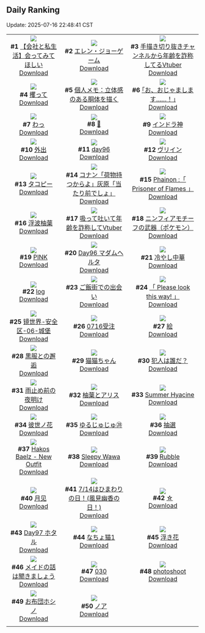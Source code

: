 ## Daily Ranking
Update: 2025-07-16 22:48:41 CST

|      |      |      |
| :----: | :----: | :----: |
| ![](https://i.pixiv.re/c/240x480/img-master/img/2025/07/15/12/00/10/132718179_p0_master1200.jpg)<br>**#1** [【会社と私生活】会ってみてほしい](https://www.pixiv.net/artworks/132718179)<br>[Download](https://i.pixiv.re/img-original/img/2025/07/15/12/00/10/132718179_p0.jpg) | ![](https://i.pixiv.re/c/240x480/img-master/img/2025/07/14/00/00/16/132668432_p0_master1200.jpg)<br>**#2** [エレン・ジョーゲーム](https://www.pixiv.net/artworks/132668432)<br>[Download](https://i.pixiv.re/img-original/img/2025/07/14/00/00/16/132668432_p0.png) | ![](https://i.pixiv.re/c/240x480/img-master/img/2025/07/14/21/19/53/132697761_p0_master1200.jpg)<br>**#3** [手描き切り抜きチャンネルから年齢を詐称してるVtuber](https://www.pixiv.net/artworks/132697761)<br>[Download](https://i.pixiv.re/img-original/img/2025/07/14/21/19/53/132697761_p0.png) |
| ![](https://i.pixiv.re/c/240x480/img-master/img/2025/07/14/00/00/14/132668412_p0_master1200.jpg)<br>**#4** [攫って](https://www.pixiv.net/artworks/132668412)<br>[Download](https://i.pixiv.re/img-original/img/2025/07/14/00/00/14/132668412_p0.png) | ![](https://i.pixiv.re/c/240x480/img-master/img/2025/07/15/06/00/07/132712427_p0_master1200.jpg)<br>**#5** [個人メモ：立体感のある胴体を描く](https://www.pixiv.net/artworks/132712427)<br>[Download](https://i.pixiv.re/img-original/img/2025/07/15/06/00/07/132712427_p0.jpg) | ![](https://i.pixiv.re/c/240x480/img-master/img/2025/07/14/17/08/22/132688849_p0_master1200.jpg)<br>**#6** [｢お、おじゃまします……！｣](https://www.pixiv.net/artworks/132688849)<br>[Download](https://i.pixiv.re/img-original/img/2025/07/14/17/08/22/132688849_p0.jpg) |
| ![](https://i.pixiv.re/c/240x480/img-master/img/2025/07/14/12/12/44/132682834_p0_master1200.jpg)<br>**#7** [わっ](https://www.pixiv.net/artworks/132682834)<br>[Download](https://i.pixiv.re/img-original/img/2025/07/14/12/12/44/132682834_p0.png) | ![](https://i.pixiv.re/c/240x480/img-master/img/2025/07/14/00/00/07/132668365_p0_master1200.jpg)<br>**#8** [🤍](https://www.pixiv.net/artworks/132668365)<br>[Download](https://i.pixiv.re/img-original/img/2025/07/14/00/00/07/132668365_p0.png) | ![](https://i.pixiv.re/c/240x480/img-master/img/2025/07/14/17/26/03/132689286_p0_master1200.jpg)<br>**#9** [インドラ神](https://www.pixiv.net/artworks/132689286)<br>[Download](https://i.pixiv.re/img-original/img/2025/07/14/17/26/03/132689286_p0.png) |
| ![](https://i.pixiv.re/c/240x480/img-master/img/2025/07/14/19/10/01/132692642_p0_master1200.jpg)<br>**#10** [外出](https://www.pixiv.net/artworks/132692642)<br>[Download](https://i.pixiv.re/img-original/img/2025/07/14/19/10/01/132692642_p0.png) | ![](https://i.pixiv.re/c/240x480/img-master/img/2025/07/15/02/59/10/132710169_p0_master1200.jpg)<br>**#11** [day96](https://www.pixiv.net/artworks/132710169)<br>[Download](https://i.pixiv.re/img-original/img/2025/07/15/02/59/10/132710169_p0.jpg) | ![](https://i.pixiv.re/c/240x480/img-master/img/2025/07/15/14/52/15/132700100_p0_master1200.jpg)<br>**#12** [ヴリイン](https://www.pixiv.net/artworks/132700100)<br>[Download](https://i.pixiv.re/img-original/img/2025/07/15/14/52/15/132700100_p0.png) |
| ![](https://i.pixiv.re/c/240x480/img-master/img/2025/07/14/12/28/37/132683137_p0_master1200.jpg)<br>**#13** [タコピー](https://www.pixiv.net/artworks/132683137)<br>[Download](https://i.pixiv.re/img-original/img/2025/07/14/12/28/37/132683137_p0.jpg) | ![](https://i.pixiv.re/c/240x480/img-master/img/2025/07/14/17/32/29/132689488_p0_master1200.jpg)<br>**#14** [コナン「荷物持つからよ」灰原「当たり前でしょ」](https://www.pixiv.net/artworks/132689488)<br>[Download](https://i.pixiv.re/img-original/img/2025/07/14/17/32/29/132689488_p0.jpg) | ![](https://i.pixiv.re/c/240x480/img-master/img/2025/07/15/16/01/18/132722963_p0_master1200.jpg)<br>**#15** [Phainon :「 Prisoner of Flames 」](https://www.pixiv.net/artworks/132722963)<br>[Download](https://i.pixiv.re/img-original/img/2025/07/15/16/01/18/132722963_p0.jpg) |
| ![](https://i.pixiv.re/c/240x480/img-master/img/2025/07/15/00/00/09/132704750_p0_master1200.jpg)<br>**#16** [浮波柚葉](https://www.pixiv.net/artworks/132704750)<br>[Download](https://i.pixiv.re/img-original/img/2025/07/15/00/00/09/132704750_p0.jpg) | ![](https://i.pixiv.re/c/240x480/img-master/img/2025/07/15/21/26/14/132733291_p0_master1200.jpg)<br>**#17** [吸って吐いて年齢を詐称してVtuber](https://www.pixiv.net/artworks/132733291)<br>[Download](https://i.pixiv.re/img-original/img/2025/07/15/21/26/14/132733291_p0.png) | ![](https://i.pixiv.re/c/240x480/img-master/img/2025/07/14/19/40/37/132693675_p0_master1200.jpg)<br>**#18** [ニンフィアモチーフの武器（ポケモン）](https://www.pixiv.net/artworks/132693675)<br>[Download](https://i.pixiv.re/img-original/img/2025/07/14/19/40/37/132693675_p0.jpg) |
| ![](https://i.pixiv.re/c/240x480/img-master/img/2025/07/15/00/00/11/132704770_p0_master1200.jpg)<br>**#19** [PINK](https://www.pixiv.net/artworks/132704770)<br>[Download](https://i.pixiv.re/img-original/img/2025/07/15/00/00/11/132704770_p0.jpg) | ![](https://i.pixiv.re/c/240x480/img-master/img/2025/07/14/00/00/03/132668337_p0_master1200.jpg)<br>**#20** [Day96 マダムヘルタ](https://www.pixiv.net/artworks/132668337)<br>[Download](https://i.pixiv.re/img-original/img/2025/07/14/00/00/03/132668337_p0.jpg) | ![](https://i.pixiv.re/c/240x480/img-master/img/2025/07/15/15/36/18/132722381_p0_master1200.jpg)<br>**#21** [冷やし中華](https://www.pixiv.net/artworks/132722381)<br>[Download](https://i.pixiv.re/img-original/img/2025/07/15/15/36/18/132722381_p0.jpg) |
| ![](https://i.pixiv.re/c/240x480/img-master/img/2025/07/15/01/00/20/132707452_p0_master1200.jpg)<br>**#22** [log](https://www.pixiv.net/artworks/132707452)<br>[Download](https://i.pixiv.re/img-original/img/2025/07/15/01/00/20/132707452_p0.png) | ![](https://i.pixiv.re/c/240x480/img-master/img/2025/07/15/19/36/14/132728984_p0_master1200.jpg)<br>**#23** [ご飯街での出会い](https://www.pixiv.net/artworks/132728984)<br>[Download](https://i.pixiv.re/img-original/img/2025/07/15/19/36/14/132728984_p0.jpg) | ![](https://i.pixiv.re/c/240x480/img-master/img/2025/07/14/00/04/37/132668955_p0_master1200.jpg)<br>**#24** [「 Please look this way! 」](https://www.pixiv.net/artworks/132668955)<br>[Download](https://i.pixiv.re/img-original/img/2025/07/14/00/04/37/132668955_p0.png) |
| ![](https://i.pixiv.re/c/240x480/img-master/img/2025/07/15/00/00/06/132704714_p0_master1200.jpg)<br>**#25** [镜世界-安全区-06-城堡](https://www.pixiv.net/artworks/132704714)<br>[Download](https://i.pixiv.re/img-original/img/2025/07/15/00/00/06/132704714_p0.jpg) | ![](https://i.pixiv.re/c/240x480/img-master/img/2025/07/14/20/49/18/132696353_p0_master1200.jpg)<br>**#26** [0716受注](https://www.pixiv.net/artworks/132696353)<br>[Download](https://i.pixiv.re/img-original/img/2025/07/14/20/49/18/132696353_p0.png) | ![](https://i.pixiv.re/c/240x480/img-master/img/2025/07/15/17/27/12/132724804_p0_master1200.jpg)<br>**#27** [絵](https://www.pixiv.net/artworks/132724804)<br>[Download](https://i.pixiv.re/img-original/img/2025/07/15/17/27/12/132724804_p0.jpg) |
| ![](https://i.pixiv.re/c/240x480/img-master/img/2025/07/14/16/08/17/132687428_p0_master1200.jpg)<br>**#28** [黒服との邂逅](https://www.pixiv.net/artworks/132687428)<br>[Download](https://i.pixiv.re/img-original/img/2025/07/14/16/08/17/132687428_p0.png) | ![](https://i.pixiv.re/c/240x480/img-master/img/2025/07/15/00/02/18/132705176_p0_master1200.jpg)<br>**#29** [猫猫ちゃん](https://www.pixiv.net/artworks/132705176)<br>[Download](https://i.pixiv.re/img-original/img/2025/07/15/00/02/18/132705176_p0.png) | ![](https://i.pixiv.re/c/240x480/img-master/img/2025/07/15/21/03/00/132732420_p0_master1200.jpg)<br>**#30** [犯人は誰だ？](https://www.pixiv.net/artworks/132732420)<br>[Download](https://i.pixiv.re/img-original/img/2025/07/15/21/03/00/132732420_p0.jpg) |
| ![](https://i.pixiv.re/c/240x480/img-master/img/2025/07/14/16/44/58/132688214_p0_master1200.jpg)<br>**#31** [雨止め前の夜明け](https://www.pixiv.net/artworks/132688214)<br>[Download](https://i.pixiv.re/img-original/img/2025/07/14/16/44/58/132688214_p0.png) | ![](https://i.pixiv.re/c/240x480/img-master/img/2025/07/15/19/00/03/132727647_p0_master1200.jpg)<br>**#32** [柚葉とアリス](https://www.pixiv.net/artworks/132727647)<br>[Download](https://i.pixiv.re/img-original/img/2025/07/15/19/00/03/132727647_p0.png) | ![](https://i.pixiv.re/c/240x480/img-master/img/2025/07/15/21/09/07/132732652_p0_master1200.jpg)<br>**#33** [Summer Hyacine](https://www.pixiv.net/artworks/132732652)<br>[Download](https://i.pixiv.re/img-original/img/2025/07/15/21/09/07/132732652_p0.png) |
| ![](https://i.pixiv.re/c/240x480/img-master/img/2025/07/15/00/01/46/132705116_p0_master1200.jpg)<br>**#34** [彼世ノ花](https://www.pixiv.net/artworks/132705116)<br>[Download](https://i.pixiv.re/img-original/img/2025/07/15/00/01/46/132705116_p0.png) | ![](https://i.pixiv.re/c/240x480/img-master/img/2025/07/15/13/32/28/132720031_p0_master1200.jpg)<br>**#35** [ゆるじゅじゅ㉘](https://www.pixiv.net/artworks/132720031)<br>[Download](https://i.pixiv.re/img-original/img/2025/07/15/13/32/28/132720031_p0.jpg) | ![](https://i.pixiv.re/c/240x480/img-master/img/2025/07/15/20/29/21/132730941_p0_master1200.jpg)<br>**#36** [抽選](https://www.pixiv.net/artworks/132730941)<br>[Download](https://i.pixiv.re/img-original/img/2025/07/15/20/29/21/132730941_p0.jpg) |
| ![](https://i.pixiv.re/c/240x480/img-master/img/2025/07/14/05/14/53/132675845_p0_master1200.jpg)<br>**#37** [Hakos Baelz - New Outfit](https://www.pixiv.net/artworks/132675845)<br>[Download](https://i.pixiv.re/img-original/img/2025/07/14/05/14/53/132675845_p0.jpg) | ![](https://i.pixiv.re/c/240x480/img-master/img/2025/07/14/08/25/14/132678863_p0_master1200.jpg)<br>**#38** [Sleepy Wawa](https://www.pixiv.net/artworks/132678863)<br>[Download](https://i.pixiv.re/img-original/img/2025/07/14/08/25/14/132678863_p0.jpg) | ![](https://i.pixiv.re/c/240x480/img-master/img/2025/07/14/00/00/11/132668404_p0_master1200.jpg)<br>**#39** [Rubble](https://www.pixiv.net/artworks/132668404)<br>[Download](https://i.pixiv.re/img-original/img/2025/07/14/00/00/11/132668404_p0.jpg) |
| ![](https://i.pixiv.re/c/240x480/img-master/img/2025/07/14/02/08/16/132673073_p0_master1200.jpg)<br>**#40** [月见](https://www.pixiv.net/artworks/132673073)<br>[Download](https://i.pixiv.re/img-original/img/2025/07/14/02/08/16/132673073_p0.jpg) | ![](https://i.pixiv.re/c/240x480/img-master/img/2025/07/14/15/45/06/132686913_p0_master1200.jpg)<br>**#41** [7/14はひまわりの日！(風見幽香の日！)](https://www.pixiv.net/artworks/132686913)<br>[Download](https://i.pixiv.re/img-original/img/2025/07/14/15/45/06/132686913_p0.jpg) | ![](https://i.pixiv.re/c/240x480/img-master/img/2025/07/15/01/30/04/132708298_p0_master1200.jpg)<br>**#42** [☆](https://www.pixiv.net/artworks/132708298)<br>[Download](https://i.pixiv.re/img-original/img/2025/07/15/01/30/04/132708298_p0.png) |
| ![](https://i.pixiv.re/c/240x480/img-master/img/2025/07/15/00/00/03/132704686_p0_master1200.jpg)<br>**#43** [Day97 ホタル](https://www.pixiv.net/artworks/132704686)<br>[Download](https://i.pixiv.re/img-original/img/2025/07/15/00/00/03/132704686_p0.jpg) | ![](https://i.pixiv.re/c/240x480/img-master/img/2025/07/14/01/04/35/132671320_p0_master1200.jpg)<br>**#44** [なちょ猫1](https://www.pixiv.net/artworks/132671320)<br>[Download](https://i.pixiv.re/img-original/img/2025/07/14/01/04/35/132671320_p0.png) | ![](https://i.pixiv.re/c/240x480/img-master/img/2025/07/14/19/44/07/132693801_p0_master1200.jpg)<br>**#45** [浮き花](https://www.pixiv.net/artworks/132693801)<br>[Download](https://i.pixiv.re/img-original/img/2025/07/14/19/44/07/132693801_p0.jpg) |
| ![](https://i.pixiv.re/c/240x480/img-master/img/2025/07/15/23/43/35/132739263_p0_master1200.jpg)<br>**#46** [メイドの話は聞きましょう](https://www.pixiv.net/artworks/132739263)<br>[Download](https://i.pixiv.re/img-original/img/2025/07/15/23/43/35/132739263_p0.png) | ![](https://i.pixiv.re/c/240x480/img-master/img/2025/07/14/00/51/48/132670847_p0_master1200.jpg)<br>**#47** [030](https://www.pixiv.net/artworks/132670847)<br>[Download](https://i.pixiv.re/img-original/img/2025/07/14/00/51/48/132670847_p0.png) | ![](https://i.pixiv.re/c/240x480/img-master/img/2025/07/14/14/34/27/132685519_p0_master1200.jpg)<br>**#48** [photoshoot](https://www.pixiv.net/artworks/132685519)<br>[Download](https://i.pixiv.re/img-original/img/2025/07/14/14/34/27/132685519_p0.jpg) |
| ![](https://i.pixiv.re/c/240x480/img-master/img/2025/07/14/10/24/50/132680742_p0_master1200.jpg)<br>**#49** [お布団ホシノ](https://www.pixiv.net/artworks/132680742)<br>[Download](https://i.pixiv.re/img-original/img/2025/07/14/10/24/50/132680742_p0.png) | ![](https://i.pixiv.re/c/240x480/img-master/img/2025/07/14/17/00/44/132688658_p0_master1200.jpg)<br>**#50** [ノア](https://www.pixiv.net/artworks/132688658)<br>[Download](https://i.pixiv.re/img-original/img/2025/07/14/17/00/44/132688658_p0.png) |
|      |
